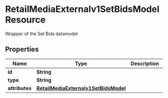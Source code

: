 

# RetailMediaExternalv1SetBidsModelResource

Wrapper of the Set Bids datamodel

## Properties

Name | Type | Description | Notes
------------ | ------------- | ------------- | -------------
**id** | **String** |  |  [optional]
**type** | **String** |  | 
**attributes** | [**RetailMediaExternalv1SetBidsModel**](RetailMediaExternalv1SetBidsModel.md) |  |  [optional]



